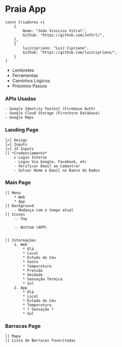 # Praia App

```
const Criadores =[
    {
        Nome: "João Vinicius Vitral",
        Github: "https://github.com/JxVtrl/",
    },
    {
        luizcipriano: "Luiz Cipriano",
        Github: "https://github.com/luizcipriano/",
    }
]
```


*   Lembretes
*   Ferramentas
*   Caminhos Lógicos
*   Próximos Passos

### APIs Usadas
    - Google Identity Toolkit (Firebase Auth)
    - Google Cloud Storage (Firestore Database)
    - Google Maps


### Landing Page
    [✔] Design
    [✔] Inputs
    [✔] JS Inputs
    [] *Credenciamento*
        ✔ Login Interno
        - Login Via Google, Facebook, etc
        - Verificar Email ao Cadastrar
        - Salvar Nome e Email no Banco de Dados


### Main Page
    [] Menu    
        * Web
        * App
    [] Background
        - Mudança com o tempo atual
    [] Icones
        -- Top
            
        -- Bottom (APP)

    
    [] Informações
        1. Web
            * Olá
            * Local
            * Estado do Céu
            * Vento
            * Temperatura
            * Pressão
            * Umidade
            * Sensação Térmica
            * Sol
        2. App
            * Olá
            * Local
            * Estado do Céu
            * Temperatura
            * ? Sensação ?
            * Sol

### Barracas Page
    [] Mapa
    [] Lista de Barracas Favoritadas

